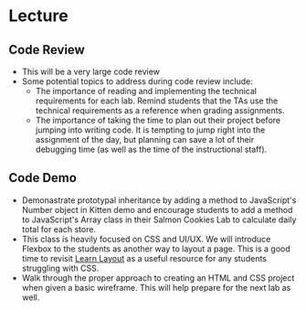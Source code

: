 # Lecture

## Code Review

- This will be a very large code review
- Some potential topics to address during code review include:
  - The importance of reading and implementing the technical requirements for each lab. Remind students that the TAs use the technical requirements as a reference when grading assignments.
  - The importance of taking the time to plan out their project before jumping into writing code. It is tempting to jump right into the assignment of the day, but planning can save a lot of their debugging time (as well as the time of the instructional staff).

## Code Demo

- Demonastrate prototypal inheritance by adding a method to JavaScript's Number object in Kitten demo and encourage students to add a method to JavaScript's Array class in their Salmon Cookies Lab to calculate daily total for each store.
- This class is heavily focused on CSS and UI/UX. We will introduce Flexbox to the students as another way to layout a page. This is a good time to revisit [Learn Layout](http://learnlayout.com/) as a useful resource for any students struggling with CSS.
- Walk through the proper approach to creating an HTML and CSS project when given a basic wireframe. This will help prepare for the next lab as well.
